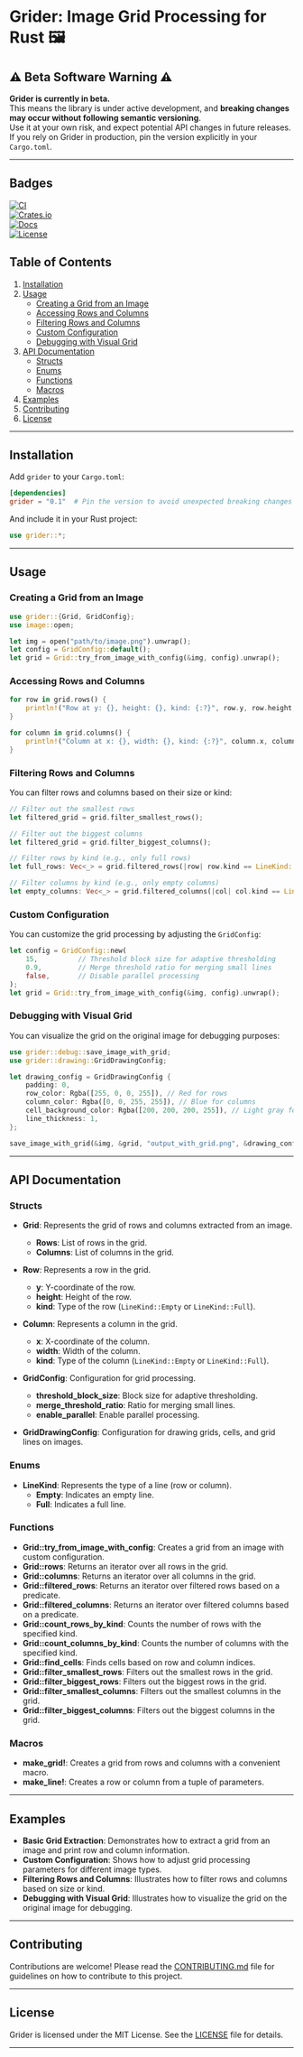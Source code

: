 # Grider: Image Grid Processing for Rust 🖼️

## ⚠️ **Beta Software Warning** ⚠️

**Grider is currently in beta.**  
This means the library is under active development, and **breaking changes may occur without following semantic versioning**.  
Use it at your own risk, and expect potential API changes in future releases.  
If you rely on Grider in production, pin the version explicitly in your `Cargo.toml`.

---

## Badges

[![CI](https://github.com/elcoosp/grider/actions/workflows/ci.yml/badge.svg)](https://github.com/elcoosp/grider/actions/workflows/ci.yml)  
[![Crates.io](https://img.shields.io/crates/v/grider)](https://crates.io/crates/grider)  
[![Docs](https://docs.rs/grider/badge.svg)](https://docs.rs/grider)  
[![License](https://img.shields.io/crates/l/grider)](https://github.com/elcoosp/grider/blob/main/LICENSE)

## Table of Contents

1. [Installation](#installation)
2. [Usage](#usage)
   - [Creating a Grid from an Image](#creating-a-grid-from-an-image)
   - [Accessing Rows and Columns](#accessing-rows-and-columns)
   - [Filtering Rows and Columns](#filtering-rows-and-columns)
   - [Custom Configuration](#custom-configuration)
   - [Debugging with Visual Grid](#debugging-with-visual-grid)
3. [API Documentation](#api-documentation)
   - [Structs](#structs)
   - [Enums](#enums)
   - [Functions](#functions)
   - [Macros](#macros)
4. [Examples](#examples)
5. [Contributing](#contributing)
6. [License](#license)

---

## Installation

Add `grider` to your `Cargo.toml`:

```toml
[dependencies]
grider = "0.1"  # Pin the version to avoid unexpected breaking changes
```

And include it in your Rust project:

```rust
use grider::*;
```

---

## Usage

### Creating a Grid from an Image

```rust
use grider::{Grid, GridConfig};
use image::open;

let img = open("path/to/image.png").unwrap();
let config = GridConfig::default();
let grid = Grid::try_from_image_with_config(&img, config).unwrap();
```

### Accessing Rows and Columns

```rust
for row in grid.rows() {
    println!("Row at y: {}, height: {}, kind: {:?}", row.y, row.height, row.kind);
}

for column in grid.columns() {
    println!("Column at x: {}, width: {}, kind: {:?}", column.x, column.width, column.kind);
}
```

### Filtering Rows and Columns

You can filter rows and columns based on their size or kind:

```rust
// Filter out the smallest rows
let filtered_grid = grid.filter_smallest_rows();

// Filter out the biggest columns
let filtered_grid = grid.filter_biggest_columns();

// Filter rows by kind (e.g., only full rows)
let full_rows: Vec<_> = grid.filtered_rows(|row| row.kind == LineKind::Full).collect();

// Filter columns by kind (e.g., only empty columns)
let empty_columns: Vec<_> = grid.filtered_columns(|col| col.kind == LineKind::Empty).collect();
```

### Custom Configuration

You can customize the grid processing by adjusting the `GridConfig`:

```rust
let config = GridConfig::new(
    15,          // Threshold block size for adaptive thresholding
    0.9,         // Merge threshold ratio for merging small lines
    false,       // Disable parallel processing
);
let grid = Grid::try_from_image_with_config(&img, config).unwrap();
```

### Debugging with Visual Grid

You can visualize the grid on the original image for debugging purposes:

```rust
use grider::debug::save_image_with_grid;
use grider::drawing::GridDrawingConfig;

let drawing_config = GridDrawingConfig {
    padding: 0,
    row_color: Rgba([255, 0, 0, 255]), // Red for rows
    column_color: Rgba([0, 0, 255, 255]), // Blue for columns
    cell_background_color: Rgba([200, 200, 200, 255]), // Light gray for cells
    line_thickness: 1,
};

save_image_with_grid(&img, &grid, "output_with_grid.png", &drawing_config).unwrap();
```

---

## API Documentation

### Structs

- **Grid**: Represents the grid of rows and columns extracted from an image.
  - **Rows**: List of rows in the grid.
  - **Columns**: List of columns in the grid.

- **Row**: Represents a row in the grid.
  - **y**: Y-coordinate of the row.
  - **height**: Height of the row.
  - **kind**: Type of the row (`LineKind::Empty` or `LineKind::Full`).

- **Column**: Represents a column in the grid.
  - **x**: X-coordinate of the column.
  - **width**: Width of the column.
  - **kind**: Type of the column (`LineKind::Empty` or `LineKind::Full`).

- **GridConfig**: Configuration for grid processing.
  - **threshold_block_size**: Block size for adaptive thresholding.
  - **merge_threshold_ratio**: Ratio for merging small lines.
  - **enable_parallel**: Enable parallel processing.

- **GridDrawingConfig**: Configuration for drawing grids, cells, and grid lines on images.

### Enums

- **LineKind**: Represents the type of a line (row or column).
  - **Empty**: Indicates an empty line.
  - **Full**: Indicates a full line.

### Functions

- **Grid::try_from_image_with_config**: Creates a grid from an image with custom configuration.
- **Grid::rows**: Returns an iterator over all rows in the grid.
- **Grid::columns**: Returns an iterator over all columns in the grid.
- **Grid::filtered_rows**: Returns an iterator over filtered rows based on a predicate.
- **Grid::filtered_columns**: Returns an iterator over filtered columns based on a predicate.
- **Grid::count_rows_by_kind**: Counts the number of rows with the specified kind.
- **Grid::count_columns_by_kind**: Counts the number of columns with the specified kind.
- **Grid::find_cells**: Finds cells based on row and column indices.
- **Grid::filter_smallest_rows**: Filters out the smallest rows in the grid.
- **Grid::filter_biggest_rows**: Filters out the biggest rows in the grid.
- **Grid::filter_smallest_columns**: Filters out the smallest columns in the grid.
- **Grid::filter_biggest_columns**: Filters out the biggest columns in the grid.

### Macros

- **make_grid!**: Creates a grid from rows and columns with a convenient macro.
- **make_line!**: Creates a row or column from a tuple of parameters.

---

## Examples

- **Basic Grid Extraction**: Demonstrates how to extract a grid from an image and print row and column information.
- **Custom Configuration**: Shows how to adjust grid processing parameters for different image types.
- **Filtering Rows and Columns**: Illustrates how to filter rows and columns based on size or kind.
- **Debugging with Visual Grid**: Illustrates how to visualize the grid on the original image for debugging.

---

## Contributing

Contributions are welcome! Please read the [CONTRIBUTING.md](CONTRIBUTING.md) file for guidelines on how to contribute to this project.

---

## License

Grider is licensed under the MIT License. See the [LICENSE](LICENSE) file for details.

---

